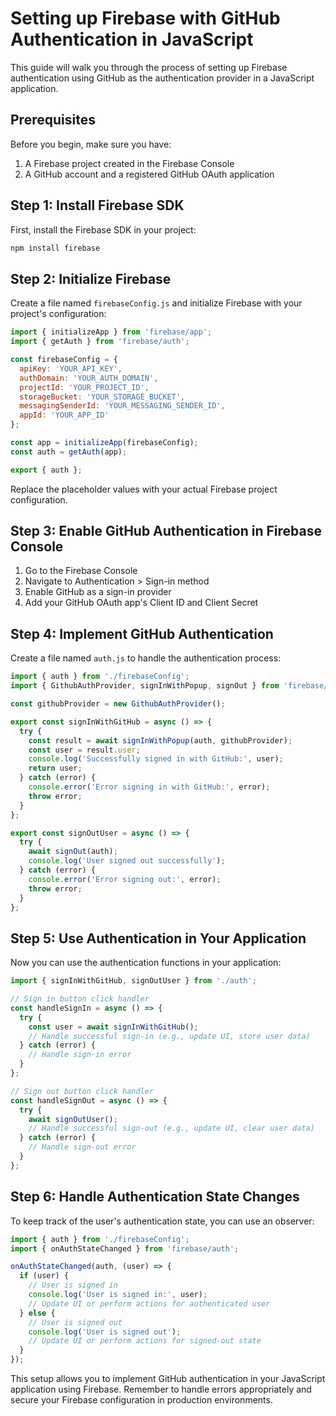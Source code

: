 # Setting up Firebase with GitHub Authentication in JavaScript #

This guide will walk you through the process of setting up Firebase authentication using GitHub as the authentication provider in a JavaScript application.

## Prerequisites #

Before you begin, make sure you have:

1. A Firebase project created in the Firebase Console
2. A GitHub account and a registered GitHub OAuth application

## Step 1: Install Firebase SDK #

First, install the Firebase SDK in your project:

```bash
npm install firebase
```

## Step 2: Initialize Firebase #

Create a file named `firebaseConfig.js` and initialize Firebase with your project's configuration:

```javascript
import { initializeApp } from 'firebase/app';
import { getAuth } from 'firebase/auth';

const firebaseConfig = {
  apiKey: 'YOUR_API_KEY',
  authDomain: 'YOUR_AUTH_DOMAIN',
  projectId: 'YOUR_PROJECT_ID',
  storageBucket: 'YOUR_STORAGE_BUCKET',
  messagingSenderId: 'YOUR_MESSAGING_SENDER_ID',
  appId: 'YOUR_APP_ID'
};

const app = initializeApp(firebaseConfig);
const auth = getAuth(app);

export { auth };
```

Replace the placeholder values with your actual Firebase project configuration.

## Step 3: Enable GitHub Authentication in Firebase Console #

1. Go to the Firebase Console
2. Navigate to Authentication > Sign-in method
3. Enable GitHub as a sign-in provider
4. Add your GitHub OAuth app's Client ID and Client Secret

## Step 4: Implement GitHub Authentication #

Create a file named `auth.js` to handle the authentication process:

```javascript
import { auth } from './firebaseConfig';
import { GithubAuthProvider, signInWithPopup, signOut } from 'firebase/auth';

const githubProvider = new GithubAuthProvider();

export const signInWithGitHub = async () => {
  try {
    const result = await signInWithPopup(auth, githubProvider);
    const user = result.user;
    console.log('Successfully signed in with GitHub:', user);
    return user;
  } catch (error) {
    console.error('Error signing in with GitHub:', error);
    throw error;
  }
};

export const signOutUser = async () => {
  try {
    await signOut(auth);
    console.log('User signed out successfully');
  } catch (error) {
    console.error('Error signing out:', error);
    throw error;
  }
};
```

## Step 5: Use Authentication in Your Application #

Now you can use the authentication functions in your application:

```javascript
import { signInWithGitHub, signOutUser } from './auth';

// Sign in button click handler
const handleSignIn = async () => {
  try {
    const user = await signInWithGitHub();
    // Handle successful sign-in (e.g., update UI, store user data)
  } catch (error) {
    // Handle sign-in error
  }
};

// Sign out button click handler
const handleSignOut = async () => {
  try {
    await signOutUser();
    // Handle successful sign-out (e.g., update UI, clear user data)
  } catch (error) {
    // Handle sign-out error
  }
};
```

## Step 6: Handle Authentication State Changes #

To keep track of the user's authentication state, you can use an observer:

```javascript
import { auth } from './firebaseConfig';
import { onAuthStateChanged } from 'firebase/auth';

onAuthStateChanged(auth, (user) => {
  if (user) {
    // User is signed in
    console.log('User is signed in:', user);
    // Update UI or perform actions for authenticated user
  } else {
    // User is signed out
    console.log('User is signed out');
    // Update UI or perform actions for signed-out state
  }
});
```

This setup allows you to implement GitHub authentication in your JavaScript application using Firebase. Remember to handle errors appropriately and secure your Firebase configuration in production environments.
